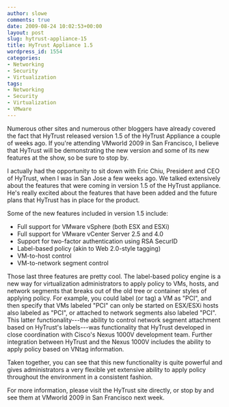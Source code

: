 ```yaml
---
author: slowe
comments: true
date: 2009-08-24 10:02:53+00:00
layout: post
slug: hytrust-appliance-15
title: HyTrust Appliance 1.5
wordpress_id: 1554
categories:
- Networking
- Security
- Virtualization
tags:
- Networking
- Security
- Virtualization
- VMware
---
```


Numerous other sites and numerous other bloggers have already covered the fact that HyTrust released version 1.5 of the HyTrust Appliance a couple of weeks ago. If you're attending VMworld 2009 in San Francisco, I believe that HyTrust will be demonstrating the new version and some of its new features at the show, so be sure to stop by.

I actually had the opportunity to sit down with Eric Chiu, President and CEO of HyTrust, when I was in San Jose a few weeks ago. We talked extensively about the features that were coming in version 1.5 of the HyTrust appliance. He's really excited about the features that have been added and the future plans that HyTrust has in place for the product.

Some of the new features included in version 1.5 include:

* Full support for VMware vSphere (both ESX and ESXi)
* Full support for VMware vCenter Server 2.5 and 4.0
* Support for two-factor authentication using RSA SecurID
* Label-based policy (akin to Web 2.0-style tagging)
* VM-to-host control
* VM-to-network segment control

Those last three features are pretty cool. The label-based policy engine is a new way for virtualization administrators to apply policy to VMs, hosts, and network segments that breaks out of the old tree or container styles of applying policy. For example, you could label (or tag) a VM as "PCI", and then specify that VMs labeled "PCI" can only be started on ESX/ESXi hosts also labeled as "PCI", or attached to network segments also labeled "PCI". This latter functionality---the ability to control network segment attachment based on HyTrust's labels---was functionality that HyTrust developed in close coordination with Cisco's Nexus 1000V development team. Further integration between HyTrust and the Nexus 1000V includes the ability to apply policy based on VNtag information.

Taken together, you can see that this new functionality is quite powerful and gives administrators a very flexible yet extensive ability to apply policy throughout the environment in a consistent fashion.

For more information, please visit the HyTrust site directly, or stop by and see them at VMworld 2009 in San Francisco next week.
